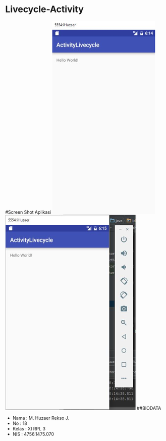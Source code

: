 # Livecycle-Activity
#Screen Shot Aplikasi
![ScreenShot](https://github.com/HuzaerRekso/Livecycle-Activity/blob/master/Livecycle%20Music%201.1.JPG "")
![ScreenShot](https://github.com/HuzaerRekso/Livecycle-Activity/blob/master/Livecycle%20Music%201.2.JPG "")
##BIODATA
- Nama : M. Huzaer Rekso J.
- No : 18
- Kelas : XI RPL 3
- NIS : 4756.1475.070
